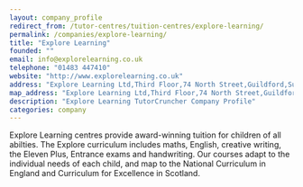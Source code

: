 ```yaml
---
layout: company_profile
redirect_from: /tutor-centres/tuition-centres/explore-learning/
permalink: /companies/explore-learning/
title: "Explore Learning"
founded: ""
email: info@explorelearning.co.uk
telephone: "01483 447410"
website: "http://www.explorelearning.co.uk"
address: "Explore Learning Ltd,Third Floor,74 North Street,Guildford,Surrey,GU1 4AW"
map_address: "Explore Learning Ltd,Third Floor,74 North Street,Guildford,Surrey,GU1 4AW"
description: "Explore Learning TutorCruncher Company Profile"
categories: company
---
```

Explore Learning centres provide award-winning tuition for children of all abilties. The Explore curriculum includes maths, English, creative writing, the Eleven Plus, Entrance exams and handwriting.  Our courses adapt to the individual needs of each child, and map to the National Curriculum in England and Curriculum for Excellence in Scotland.
